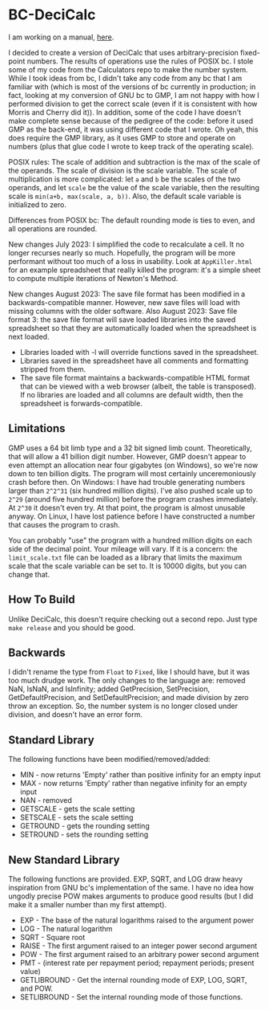 BC-DeciCalc
===========

I am working on a manual, [here](Manuel.md).

I decided to create a version of DeciCalc that uses arbitrary-precision fixed-point numbers. The results of operations use the rules of POSIX bc. I stole some of my code from the Calculators repo to make the number system. While I took ideas from bc, I didn't take any code from any bc that I am familiar with (which is most of the versions of bc currently in production; in fact, looking at my conversion of GNU bc to GMP, I am not happy with how I performed division to get the correct scale (even if it is consistent with how Morris and Cherry did it)). In addition, some of the code I have doesn't make complete sense because of the pedigree of the code: before it used GMP as the back-end, it was using different code that I wrote. Oh yeah, this does require the GMP library, as it uses GMP to store and operate on numbers (plus that glue code I wrote to keep track of the operating scale).

POSIX rules: The scale of addition and subtraction is the max of the scale of the operands. The scale of division is the scale variable. The scale of multiplication is more complicated: let `a` and `b` be the scales of the two operands, and let `scale` be the value of the scale variable, then the resulting scale is `min(a+b, max(scale, a, b))`. Also, the default scale variable is initialized to zero.

Differences from POSIX bc: The default rounding mode is ties to even, and all operations are rounded.

New changes July 2023: I simplified the code to recalculate a cell. It no longer recurses nearly so much. Hopefully, the program will be more performant without too much of a loss in usability. Look at `AppKiller.html` for an example spreadsheet that really killed the program: it's a simple sheet to compute multiple iterations of Newton's Method.

New changes August 2023: The save file format has been modified in a backwards-compatible manner. However, new save files will load with missing columns with the older software.
Also August 2023: Save file format 3: the save file format will save loaded libraries into the saved spreadsheet so that they are automatically loaded when the spreadsheet is next loaded.
* Libraries loaded with -l will override functions saved in the spreadsheet.
* Libraries saved in the spreadsheet have all comments and formatting stripped from them.
* The save file format maintains a backwards-compatible HTML format that can be viewed with a web browser (albeit, the table is transposed). If no libraries are loaded and all columns are default width, then the spreadsheet is forwards-compatible.


Limitations
-----------

GMP uses a 64 bit limb type and a 32 bit signed limb count. Theoretically, that will allow a 41 billion digit number. However, GMP doesn't appear to even attempt an allocation near four gigabytes (on Windows), so we're now down to ten billion digits. The program will most certainly unceremoniously crash before then. On Windows: I have had trouble generating numbers larger than `2^2^31` (six hundred million digits). I've also pushed scale up to `2^29` (around five hundred million) before the program crashes immediately. At `2^30` it doesn't even try. At that point, the program is almost unusable anyway. On Linux, I have lost patience before I have constructed a number that causes the program to crash.

You can probably "use" the program with a hundred million digits on each side of the decimal point. Your mileage will vary. If it is a concern: the `limit_scale.txt` file can be loaded as a library that limits the maximum scale that the scale variable can be set to. It is 10000 digits, but you can change that.


How To Build
------------

Unlike DeciCalc, this doesn't require checking out a second repo. Just type `make release` and you should be good.


Backwards
---------

I didn't rename the type from `Float` to `Fixed`, like I should have, but it was too much drudge work. The only changes to the language are: removed NaN, IsNaN, and IsInfinity; added GetPrecision, SetPrecision, GetDefaultPrecision, and SetDefaultPrecision; and made division by zero throw an exception. So, the number system is no longer closed under division, and doesn't have an error form.


Standard Library
----------------

The following functions have been modified/removed/added:

* MIN - now returns 'Empty' rather than positive infinity for an empty input
* MAX - now returns 'Empty' rather than negative infinity for an empty input
* NAN - removed
* GETSCALE - gets the scale setting
* SETSCALE - sets the scale setting
* GETROUND - gets the rounding setting
* SETROUND - sets the rounding setting

New Standard Library
--------------------

The following functions are provided. EXP, SQRT, and LOG draw heavy inspiration from GNU bc's implementation of the same. I have no idea how ungodly precise POW makes arguments to produce good results (but I did make it a smaller number than my first attempt).

* EXP - The base of the natural logarithms raised to the argument power
* LOG - The natural logarithm
* SQRT - Square root
* RAISE - The first argument raised to an integer power second argument
* POW - The first argument raised to an arbitrary power second argument
* PMT - (interest rate per repayment period; repayment periods; present value)
* GETLIBROUND - Get the internal rounding mode of EXP, LOG, SQRT, and POW.
* SETLIBROUND - Set the internal rounding mode of those functions.

